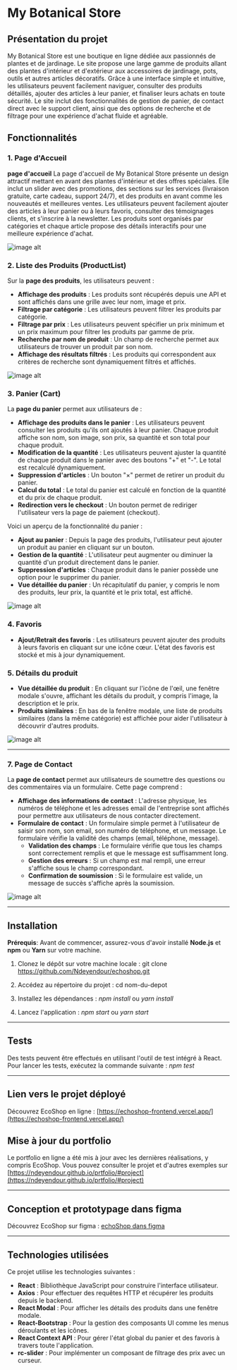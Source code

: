 # My Botanical Store

## Présentation du projet
My Botanical Store est une boutique en ligne dédiée aux passionnés de plantes et de jardinage. Le site propose une large gamme de produits allant des plantes d'intérieur et d'extérieur aux accessoires de jardinage, pots, outils et autres articles décoratifs. Grâce à une interface simple et intuitive, les utilisateurs peuvent facilement naviguer, consulter des produits détaillés, ajouter des articles à leur panier, et finaliser leurs achats en toute sécurité. Le site inclut des fonctionnalités de gestion de panier, de contact direct avec le support client, ainsi que des options de recherche et de filtrage pour une expérience d'achat fluide et agréable.

## Fonctionnalités

### 1. Page d'Accueil

**page d'accueil** La page d'accueil de My Botanical Store présente un design attractif mettant en avant des plantes d'intérieur et des offres spéciales. Elle inclut un slider avec des promotions, des sections sur les services (livraison gratuite, carte cadeau, support 24/7), et des produits en avant comme les nouveautés et meilleures ventes. Les utilisateurs peuvent facilement ajouter des articles à leur panier ou à leurs favoris, consulter des témoignages clients, et s'inscrire à la newsletter. Les produits sont organisés par catégories et chaque article propose des détails interactifs pour une meilleure expérience d'achat.



![image alt](https://github.com/Ndeyendour/echoshop/blob/caa8606ed9f2c45894d5cb585b21b3947386236c/my-botanical-store-frontend/public/images/ac.PNG)
### 2. Liste des Produits (ProductList)

Sur la **page des produits**, les utilisateurs peuvent :

- **Affichage des produits** : Les produits sont récupérés depuis une API et sont affichés dans une grille avec leur nom, image et prix.
- **Filtrage par catégorie** : Les utilisateurs peuvent filtrer les produits par catégorie. 
- **Filtrage par prix** : Les utilisateurs peuvent spécifier un prix minimum et un prix maximum pour filtrer les produits par gamme de prix.
- **Recherche par nom de produit** : Un champ de recherche permet aux utilisateurs de trouver un produit par son nom.
- **Affichage des résultats filtrés** : Les produits qui correspondent aux critères de recherche sont dynamiquement filtrés et affichés.
  
![image alt](https://github.com/Ndeyendour/echoshop/blob/71446eb0c263865fe4eeec21e9d4dbfe4788e994/my-botanical-store-frontend/public/images/produit.PNG)

### 3. Panier (Cart)

La **page du panier** permet aux utilisateurs de :

- **Affichage des produits dans le panier** : Les utilisateurs peuvent consulter les produits qu'ils ont ajoutés à leur panier. Chaque produit affiche son nom, son image, son prix, sa quantité et son total pour chaque produit.
- **Modification de la quantité** : Les utilisateurs peuvent ajuster la quantité de chaque produit dans le panier avec des boutons "+" et "-". Le total est recalculé dynamiquement.
- **Suppression d'articles** : Un bouton "×" permet de retirer un produit du panier.
- **Calcul du total** : Le total du panier est calculé en fonction de la quantité et du prix de chaque produit.
- **Redirection vers le checkout** : Un bouton permet de rediriger l'utilisateur vers la page de paiement (checkout).

Voici un aperçu de la fonctionnalité du panier :
- **Ajout au panier** : Depuis la page des produits, l'utilisateur peut ajouter un produit au panier en cliquant sur un bouton.
- **Gestion de la quantité** : L'utilisateur peut augmenter ou diminuer la quantité d'un produit directement dans le panier.
- **Suppression d'articles** : Chaque produit dans le panier possède une option pour le supprimer du panier.
- **Vue détaillée du panier** : Un récapitulatif du panier, y compris le nom des produits, leur prix, la quantité et le prix total, est affiché.

![image alt](https://github.com/Ndeyendour/echoshop/blob/a72d6c07d978124c33dab4179b32b7081f11c4bb/my-botanical-store-frontend/public/images/panier.PNG)

### 4. Favoris

- **Ajout/Retrait des favoris** : Les utilisateurs peuvent ajouter des produits à leurs favoris en cliquant sur une icône cœur. L'état des favoris est stocké et mis à jour dynamiquement.



  
### 5. Détails du produit

- **Vue détaillée du produit** : En cliquant sur l'icône de l'œil, une fenêtre modale s'ouvre, affichant les détails du produit, y compris l'image, la description et le prix.
- **Produits similaires** : En bas de la fenêtre modale, une liste de produits similaires (dans la même catégorie) est affichée pour aider l'utilisateur à découvrir d'autres produits.
  

![image alt](https://github.com/Ndeyendour/echoshop/blob/a72d6c07d978124c33dab4179b32b7081f11c4bb/my-botanical-store-frontend/public/images/panier.PNG)

---
### 7. Page de Contact

La **page de contact** permet aux utilisateurs de soumettre des questions ou des commentaires via un formulaire. Cette page comprend :

- **Affichage des informations de contact** : L'adresse physique, les numéros de téléphone et les adresses email de l'entreprise sont affichés pour permettre aux utilisateurs de nous contacter directement.
- **Formulaire de contact** : Un formulaire simple permet à l'utilisateur de saisir son nom, son email, son numéro de téléphone, et un message. Le formulaire vérifie la validité des champs (email, téléphone, message).
  - **Validation des champs** : Le formulaire vérifie que tous les champs sont correctement remplis et que le message est suffisamment long.
  - **Gestion des erreurs** : Si un champ est mal rempli, une erreur s'affiche sous le champ correspondant.
  - **Confirmation de soumission** : Si le formulaire est valide, un message de succès s'affiche après la soumission.



![image alt](https://github.com/Ndeyendour/echoshop/blob/c35452929e63fbec8b5e941feefc723a44de3c48/my-botanical-store-frontend/public/images/Capture.PNG)

---

## Installation

**Prérequis**: Avant de commencer, assurez-vous d'avoir installé **Node.js** et **npm** ou **Yarn** sur votre machine.

1. Clonez le dépôt sur votre machine locale : git clone https://github.com/Ndeyendour/echoshop.git



2. Accédez au répertoire du projet : cd nom-du-depot

3. Installez les dépendances : *npm* *install* ou *yarn* *install*

4. Lancez l'application : *npm* *start* ou *yarn* *start*
---
## Tests
Des tests peuvent être effectués en utilisant l'outil de test intégré à React. Pour lancer les tests, exécutez la commande suivante : *npm test*

---
 ## Lien vers le projet déployé
Découvrez EcoShop en ligne : [https://echoshop-frontend.vercel.app/](https://echoshop-frontend.vercel.app/)

## Mise à jour du portfolio
Le portfolio en ligne a été mis à jour avec les dernières réalisations, y compris EcoShop. Vous pouvez consulter le projet et d'autres exemples sur [https://ndeyendour.github.io/prtfolio/#project](https://ndeyendour.github.io/prtfolio/#project) 

---
 ## Conception et prototypage dans figma
Découvrez EcoShop sur figma : [echoShop dans figma](https://www.figma.com/design/VBbEK2eOyipe9bwWKPvRnX/Untitled?t=O92XX7zKLXai6ldd-0)



 
---
 ## Technologies utilisées

Ce projet utilise les technologies suivantes :

- **React** : Bibliothèque JavaScript pour construire l'interface utilisateur.
- **Axios** : Pour effectuer des requêtes HTTP et récupérer les produits depuis le backend.
- **React Modal** : Pour afficher les détails des produits dans une fenêtre modale.
- **React-Bootstrap** : Pour la gestion des composants UI comme les menus déroulants et les icônes.
- **React Context API** : Pour gérer l'état global du panier et des favoris à travers toute l'application.
- **rc-slider** : Pour implémenter un composant de filtrage des prix avec un curseur.
